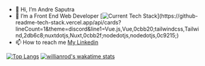 - 👋 Hi, I’m Andre Saputra
- 🌱 I’m a Front End Web Developer
[![Current Tech Stack](https://github-readme-tech-stack.vercel.app/api/cards?lineCount=1&theme=discord&line1=Vue.js,Vue,0cbb20;tailwindcss,Tailwind,2db6c8;nuxtdotjs,Nuxt,0cbb2f;nodedotjs,nodedotjs,0c9215;)](https://github-readme-tech-stack.vercel.app/api/cards?lineCount=1&theme=discord&line1=Vue.js,Vue,0cbb20;tailwindcss,Tailwind,2db6c8;nuxtdotjs,Nuxt,0cbb2f;nodedotjs,nodedotjs,0c9215;)
- 📫 How to reach me
[My Linkedin](https://www.linkedin.com/in/andre-s-589aa3141/ "Linkedin")

[![Top Langs](https://github-readme-stats.vercel.app/api/top-langs/?username=mrdrews-hub&langs_count=8&show_icons=true&theme=radical&hide=html,php,scss)](https://www.github.com/mrdrews-hub/mrdrews-hub)
[![willianrod's wakatime stats](https://github-readme-stats.vercel.app/api/wakatime?username=mrdrews)](https://github.com/anuraghazra/github-readme-stats)
<!---
mrdrews-hub/mrdrews-hub is a ✨ special ✨ repository because its `README.md` (this file) appears on your GitHub profile.
You can click the Preview link to take a look at your changes.
--->
